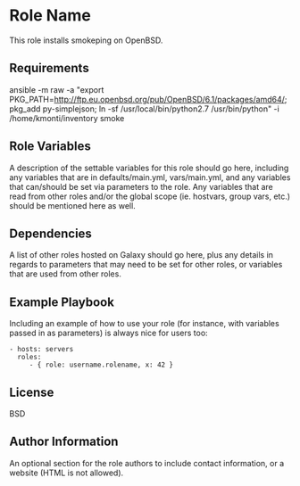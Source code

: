 Role Name
=========

This role installs smokeping on OpenBSD.

Requirements
------------

ansible -m raw -a "export PKG_PATH=http://ftp.eu.openbsd.org/pub/OpenBSD/6.1/packages/amd64/; pkg_add py-simplejson; ln -sf /usr/local/bin/python2.7 /usr/bin/python" -i /home/kmonti/inventory smoke

Role Variables
--------------

A description of the settable variables for this role should go here, including any variables that are in defaults/main.yml, vars/main.yml, and any variables that can/should be set via parameters to the role. Any variables that are read from other roles and/or the global scope (ie. hostvars, group vars, etc.) should be mentioned here as well.

Dependencies
------------

A list of other roles hosted on Galaxy should go here, plus any details in regards to parameters that may need to be set for other roles, or variables that are used from other roles.

Example Playbook
----------------

Including an example of how to use your role (for instance, with variables passed in as parameters) is always nice for users too:

    - hosts: servers
      roles:
         - { role: username.rolename, x: 42 }

License
-------

BSD

Author Information
------------------

An optional section for the role authors to include contact information, or a website (HTML is not allowed).
